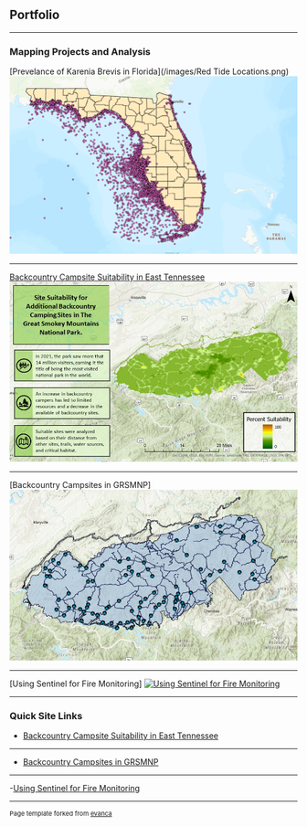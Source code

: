 ## Portfolio

---

### Mapping Projects and Analysis

[Prevelance of Karenia Brevis in Florida](/images/Red Tide Locations.png)
<img src="images/Red Tide Locations.png?raw=true"/>

---

[Backcountry Campsite Suitability in East Tennessee](https://storymaps.arcgis.com/stories/4d624daf97ec4162b4cfb5fbdddd3a33)
<img src="images/FINAL PROJECT_Presentation.jpg?raw=true"/>

---

[Backcountry Campsites in GRSMNP]
[![Backcountry Campsites in GRSMNP](images/GRSMNP.jpg)](https://arcg.is/brWm9)

---

[Using Sentinel for Fire Monitoring]
[![Using Sentinel for Fire Monitoring](image/Burned.jpg)](https://gizzyburke.users.earthengine.app/view/sentinel-fire-monitoring)

---
### Quick Site Links

- [Backcountry Campsite Suitability in East Tennessee](https://storymaps.arcgis.com/stories/4d624daf97ec4162b4cfb5fbdddd3a33/)

---

- [Backcountry Campsites in GRSMNP](https://arcg.is/brWm9)

---

-[Using Sentinel for Fire Monitoring](https://gizzyburke.users.earthengine.app/view/sentinel-fire-monitoring)

---
<p style="font-size:11px">Page template forked from <a href="https://github.com/evanca/quick-portfolio">evanca</a></p>
<!-- Remove above link if you don't want to attibute -->
